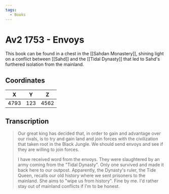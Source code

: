 ```yaml
---
tags:
  - Books
---
```

# Av2 1753 - Envoys

This book can be found in a chest in the [[Sahdan Monastery]], shining light on a conflict between [[Sahd]] and the [[Tidal Dynasty]] that led to Sahd's furthered isolation from the mainland.

## Coordinates
| **X** | **Y** | **Z** |
| :---: | :---: | :---: |
| 4793  |  123  | 4562  |

## Transcription
> Our great king has decided that, in order to gain and advantage over our rivals, is to try and gain land and join forces with the civilization that taken root in the Black Jungle. We should send envoys and see if they are willing to join forces.
>
>  I have received word from the envoys. They were slaughtered by an army coming from the "Tidal Dynasty". Only one survived and made it back here to our outpost. Apparently, the Dynasty's ruler, the Tide Queen, recalls our old history where we sent prisoners to the mainland. She aims to "wipe us from history". Fine by me. I'd rather stay out of mainland conflicts if I'm to be honest.


